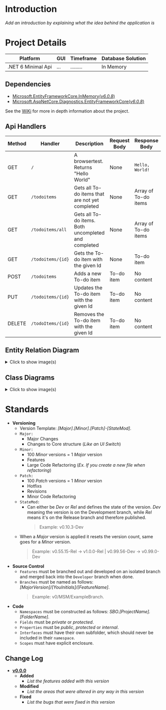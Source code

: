 # Introduction
_Add an introduction by explaining what the idea behind the application is_

# Project Details
| Platform | GUI | Timeframe | Database Solution |
|----------|-----|-----------|-------------------|
| .NET 6 Minimal Api | ... | ......... | In Memory |

## Dependencies
- [Microsoft.EntityFrameworkCore.InMemory(_v6.0.8_)](https://www.nuget.org/packages/Microsoft.EntityFrameworkCore.InMemory/6.0.8)
- [Microsoft.AspNetCore.Diagnostics.EntityFrameworkCore(_v6.0.8_)](https://www.nuget.org/packages/Microsoft.AspNetCore.Diagnostics.EntityFrameworkCore/6.0.8)

See the [WiKi](Insert_WiKi_Link_Here) for more in depth information about the project.

## Api Handlers
| Method | Handler           | Description                                          | Request Body | Response Body        |
|--------|-------------------|------------------------------------------------------|--------------|----------------------|
| GET    | `/`               | A browsertest. Returns "Hello World"                 | None         | `Hello, World!`      |
| GET    | `/todoitems`      | Gets all To-do items that are not yet completed      | None         | Array of To-do items |
| GET    | `/todoitems/all`  | Gets all To-do items. Both uncompleted and completed | None         | Array of To-do items |
| GET    | `/todoitems/{id}` | Gets the To-do item with the given Id                | None         | To-do item           |
| POST   | `/todoitems`      | Adds a new To-do item                                | To-do item   | No content           |
| PUT    | `/todoitems/{id}` | Updates the To-do item with the given Id             | To-do item   | No content           |
| DELETE | `/todoItems/{id}` | Removes the To-do item with the given Id             | To-do item   | No content           |

## Entity Relation Diagram
<details><summary>Click to show image(s)</summary>
![image](**Insert-Image**)
</details>

## Class Diagrams
<details><summary>Click to show image(s)</summary>
![image](**Insert-Image**)
</details>

# Standards
- **Versioning**
  - Version Template: _[_Major_].[_Minor_].[_Patch_]-[StateMod]_.
  - `Major:`
    - Major Changes
    - Changes to Core structure (_Like an UI Switch_)
  - `Minor:`
    - 100 _Minor_ versions = 1 _Major_ version
    - Features
    - Large Code Refactoring (_Ex. If you create a new file when refactoring_)
  - `Patch:`
    - 100 _Patch_ versions = 1 _Minor_ version
    - Hotfixs
    - Revisions
    - Minor Code Refactoring
  - `StateMod:`
    - Can either be _Dev_ or _Rel_ and defines the state of the version. _Dev_ meaning the version is on the Development branch, while _Rel_ means it's on the Release branch and therefore published.
      > Example: v0.10.3-Dev
  - When a _Major_ version is applied it resets the version count, same goes for a _Minor_ version.
      > Example: v0.55.15-Rel -> v1.0.0-Rel | v0.99.56-Dev -> v0.99.0-Dev
- **Source Control**
    - `Features` must be branched out and developed on an isolated branch and merged back into the `Developer` branch when done.
    - `Branches` must be named as follows: *[MajorVersion]/[YouInitials]/[FeatureName]*.
      > Example: v0/MSM/ExampleBranch.
- **Code**
  - `Namespaces` must be constructed as follows: _SBO.[ProjectName].[FolderName]_.
  - `Fields` must be _private_ or _protected_.
  - `Properties` must be _public_, _protected_ or _internal_.
  - `Interfaces` must have their own subfolder, which should never be included in their `namespace`.
  - `Scopes` must have explicit enclosure.

## Change Log
 - **[v0.0.0](LinkToGitLabTag)**
   - **Added**
     - _List the features added with this version_
   - **Modified**
     - _List the areas that were altered in any way in this version_
   - **Fixed**
     - _List the bugs that were fixed in this version_